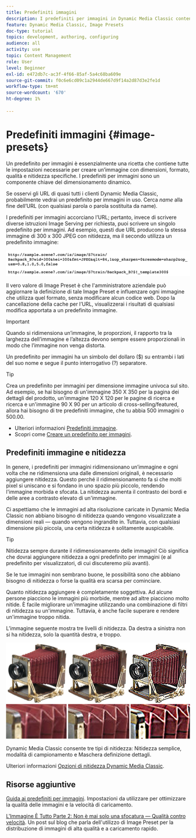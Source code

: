 ```yaml
---
title: Predefiniti immagini
description: I predefiniti per immagini in Dynamic Media Classic contengono tutte le impostazioni necessarie per creare un’immagine con dimensioni, formato, qualità e nitidezza specifiche. I predefiniti per immagini sono un componente chiave del dimensionamento dinamico. Quando osservi un URL in Dynamic Media Classic, puoi facilmente vedere se è in uso un predefinito per immagini. Scopri i predefiniti per immagini, perché sono così utili e come crearne uno.
feature: Dynamic Media Classic, Image Presets
doc-type: tutorial
topics: development, authoring, configuring
audience: all
activity: use
topic: Content Management
role: User
level: Beginner
exl-id: e472db7c-ac3f-4f66-85af-5a4c68ba609e
source-git-commit: f0c6e6cd09c1a2944de667d9f14a2d87d3e2fe1d
workflow-type: tm+mt
source-wordcount: '670'
ht-degree: 1%

---
```


# Predefiniti immagini {#image-presets}

Un predefinito per immagini è essenzialmente una ricetta che contiene tutte le impostazioni necessarie per creare un’immagine con dimensioni, formato, qualità e nitidezza specifiche. I predefiniti per immagini sono un componente chiave del dimensionamento dinamico.

Se osservi gli URL di quasi tutti i clienti Dynamic Media Classic, probabilmente vedrai un predefinito per immagini in uso. Cerca $name$ alla fine dell’URL (con qualsiasi parola o parola sostituita da name).

I predefiniti per immagini accorciano l’URL; pertanto, invece di scrivere diverse istruzioni Image Serving per richiesta, puoi scrivere un singolo predefinito per immagini. Ad esempio, questi due URL producono la stessa immagine di 300 x 300 JPEG con nitidezza, ma il secondo utilizza un predefinito immagine:

![immagine](assets/image-presets/image-preset-2.png)

Il vero valore di Image Preset è che l&#39;amministratore aziendale può aggiornare la definizione di tale Image Preset e influenzare ogni immagine che utilizza quel formato, senza modificare alcun codice web. Dopo la cancellazione della cache per l’URL, visualizzerai i risultati di qualsiasi modifica apportata a un predefinito immagine.

>[!IMPORTANT]
>
>Quando si ridimensiona un’immagine, le proporzioni, il rapporto tra la larghezza dell’immagine e l’altezza devono sempre essere proporzionali in modo che l’immagine non venga distorta.

Un predefinito per immagini ha un simbolo del dollaro ($) su entrambi i lati del suo nome e segue il punto interrogativo (?) separatore.

>[!TIP]
>
>Crea un predefinito per immagini per dimensione immagine univoca sul sito. Ad esempio, se hai bisogno di un&#39;immagine 350 X 350 per la pagina dei dettagli del prodotto, un&#39;immagine 120 X 120 per le pagine di ricerca e ricerca e un&#39;immagine 90 X 90 per un articolo di cross-selling/featured, allora hai bisogno di tre predefiniti immagine, che tu abbia 500 immagini o 500.00.

- Ulteriori informazioni [Predefiniti immagine](https://experienceleague.adobe.com/docs/dynamic-media-classic/using/image-sizing/setting-image-presets.html).
- Scopri come [Creare un predefinito per immagini](https://experienceleague.adobe.com/docs/dynamic-media-classic/using/image-sizing/setting-image-presets.html#creating-an-image-preset).

## Predefiniti immagine e nitidezza

In genere, i predefiniti per immagini ridimensionano un’immagine e ogni volta che ne ridimensiona una dalle dimensioni originali, è necessario aggiungere nitidezza. Questo perché il ridimensionamento fa sì che molti pixel si uniscano e si fondano in uno spazio più piccolo, rendendo l&#39;immagine morbida e sfocata. La nitidezza aumenta il contrasto dei bordi e delle aree a contrasto elevato di un&#39;immagine.

Ci aspettiamo che le immagini ad alta risoluzione caricate in Dynamic Media Classic non abbiano bisogno di nitidezza quando vengono visualizzate a dimensioni reali — quando vengono ingrandite in. Tuttavia, con qualsiasi dimensione più piccola, una certa nitidezza è solitamente auspicabile.

>[!TIP]
>
>Nitidezza sempre durante il ridimensionamento delle immagini! Ciò significa che dovrai aggiungere nitidezza a ogni predefinito per immagini (e al predefinito per visualizzatori, di cui discuteremo più avanti).
>
>Se le tue immagini non sembrano buone, le possibilità sono che abbiano bisogno di nitidezza o forse la qualità era scarsa per cominciare.

Quanto nitidezza aggiungere è completamente soggettiva. Ad alcune persone piacciono le immagini più morbide, mentre ad altre piacciono molto nitide. È facile migliorare un&#39;immagine utilizzando una combinazione di filtri di nitidezza su un&#39;immagine. Tuttavia, è anche facile superare e rendere un&#39;immagine troppo nitida.

L’immagine seguente mostra tre livelli di nitidezza. Da destra a sinistra non si ha nitidezza, solo la quantità destra, e troppo.

![immagine](assets/image-presets/image-presets-1.jpg)

Dynamic Media Classic consente tre tipi di nitidezza: Nitidezza semplice, modalità di campionamento e Maschera definizione dettagli.

Ulteriori informazioni [Opzioni di nitidezza Dynamic Media Classic](https://experienceleague.adobe.com/docs/dynamic-media-classic/using/master-files/sharpening-image.html#sharpening_an_image).

## Risorse aggiuntive

[Guida ai predefiniti per immagini](https://www.adobe.com/content/dam/www/us/en/experience-manager/pdfs/dynamic-media-image-preset-guide.pdf). Impostazioni da utilizzare per ottimizzare la qualità delle immagini e la velocità di caricamento.

[L&#39;Immagine È Tutto Parte 2: Non è mai solo una sfocatura — Qualità contro velocità](https://theblog.adobe.com/image-is-everything-part-2-its-never-just-a-blur-quality-versus-speed/). Un post sul blog che parla dell&#39;utilizzo di Image Preset per la distribuzione di immagini di alta qualità e a caricamento rapido.
